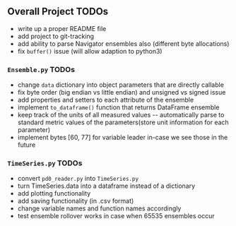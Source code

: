 ## Overall Project TODOs
- write up a proper README file 
- add project to git-tracking
- add ability to parse Navigator ensembles also (different byte allocations)
- fix `buffer()` issue (will allow adaption to python3)

### `Ensemble.py` TODOs 
- change `data` dictionary into object parameters that are directly callable
- fix byte order (big endian vs little endian) and unsigned vs signed issue 
- add properties and setters to each attribute of the ensemble
- implement `to_dataframe()` function that returns DataFrame ensemble
- keep track of the units of all measured values -- automatically parse to standard metric values of the parameters(store unit information for each parameter)
- implement bytes [60, 77] for variable leader in-case we see those in the future

### `TimeSeries.py` TODOs
- convert `pd0_reader.py` into `TimeSeries.py`
- turn TimeSeries.data into a dataframe instead of a dictionary
- add plotting functionality
- add saving functionality (in .csv format)
- change variable names and function names accordingly 
- test ensemble rollover works in case when 65535 ensembles occur